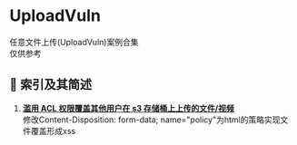# UploadVuln
任意文件上传(UploadVuln)案例合集  
仅供参考
## :ledger: 索引及其简述
1. [**滥用 ACL 权限覆盖其他用户在 s3 存储桶上上传的文件/视频**](https://medium.com/@armaanpathan/abusing-acl-permissions-to-overwrite-other-users-uploaded-files-videos-on-s3-bucket-162c8877728)  
修改Content-Disposition: form-data; name="policy"为html的策略实现文件覆盖形成xss  